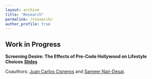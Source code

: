 ```yaml
---
layout: archive
title: "Research"
permalink: /research/
author_profile: true
---
```


## Work in Progress

**Screening Desire: The Effects of Pre-Code Hollywood on Lifestyle Choices** [**Slides**](/files/CinSocial_slidedeck.pdf)

Coauthors: [Juan Carlos Cisneros](https://jccisneros.com/) and [Sameer Nair-Desai](https://snairdesai.github.io/files/SND_Academic_CV_2025.pdf).
